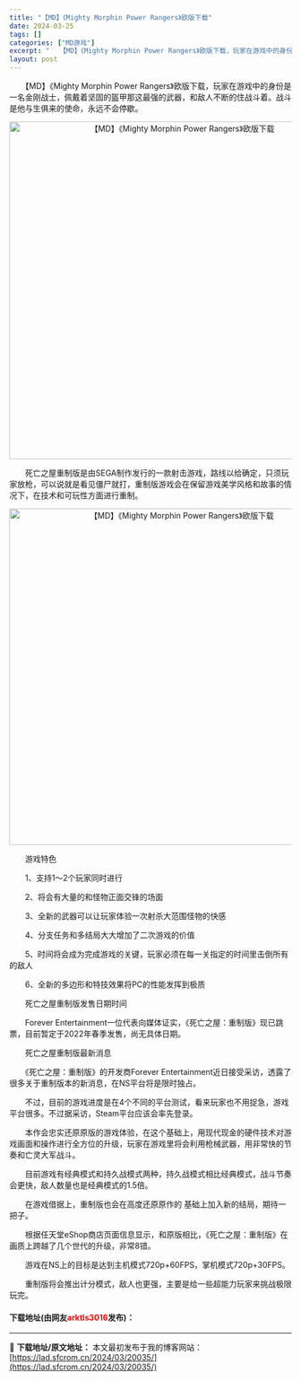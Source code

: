 ```yaml
---
title: "【MD】《Mighty Morphin Power Rangers》欧版下载"
date: 2024-03-25
tags: []
categories: ["MD游戏"]
excerpt: "　　【MD】《Mighty Morphin Power Rangers》欧版下载，玩家在游戏中的身份是一名金刚战士，佩戴着坚固的盔甲那这最强的武器，和敌人不断的住战斗着。战斗是他与生俱来的使命，永远不会停歇。 　　死亡之屋重制版是由SEGA制作发行的一款射击游戏，路线以给确定，只须玩家放枪，可以说就&hellip;"
layout: post
---
```


 <p>　　【MD】《Mighty Morphin Power Rangers》欧版下载，玩家在游戏中的身份是一名金刚战士，佩戴着坚固的盔甲那这最强的武器，和敌人不断的住战斗着。战斗是他与生俱来的使命，永远不会停歇。</p> <p align="center"><img align="" border="0" src="https://lad.sfcrom.cn/wp-content/uploads/2024/03/20240325_66010e161d668.png" width="602" alt="【MD】《Mighty Morphin Power Rangers》欧版下载" /></p> <p>　　死亡之屋重制版是由SEGA制作发行的一款射击游戏，路线以给确定，只须玩家放枪，可以说就是看见僵尸就打，重制版游戏会在保留游戏美学风格和故事的情况下，在技术和可玩性方面进行重制。</p> <p align="center"><img align="" border="0" src="https://lad.sfcrom.cn/wp-content/uploads/2024/03/20240325_66010e1768b7b.png" width="600" alt="【MD】《Mighty Morphin Power Rangers》欧版下载" /></p> <p>　　游戏特色</p> <p>　　1、支持1～2个玩家同时进行</p> <p>　　2、将会有大量的和怪物正面交锋的场面</p> <p>　　3、全新的武器可以让玩家体验一次射杀大范围怪物的快感</p> <p>　　4、分支任务和多结局大大增加了二次游戏的价值</p> <p>　　5、时间将会成为完成游戏的关键，玩家必须在每一关指定的时间里击倒所有的敌人</p> <p>　　6、全新的多边形和特技效果将PC的性能发挥到极质</p> <p>　　死亡之屋重制版发售日期时间</p> <p>　　Forever Entertainment一位代表向媒体证实，《死亡之屋：重制版》现已跳票，目前暂定于2022年春季发售，尚无具体日期。</p> <p>　　死亡之屋重制版最新消息</p> <p>　　《死亡之屋：重制版》的开发商Forever Entertainment近日接受采访，透露了很多关于重制版本的新消息，在NS平台将是限时独占。</p> <p>　　不过，目前的游戏进度是在4个不同的平台测试，看来玩家也不用捉急，游戏平台很多。不过据采访，Steam平台应该会率先登录。</p> <p>　　本作会忠实还原原版的游戏体验，在这个基础上，用现代现金的硬件技术对游戏画面和操作进行全方位的升级，玩家在游戏里将会利用枪械武器，用非常快的节奏和亡灵大军战斗。</p> <p>　　目前游戏有经典模式和持久战模式两种，持久战模式相比经典模式，战斗节奏会更快，敌人数量也是经典模式的1.5倍。</p> <p>　　在游戏借据上，重制版也会在高度还原原作的 基础上加入新的结局，期待一把子。</p> <p>　　根据任天堂eShop商店页面信息显示，和原版相比，《死亡之屋：重制版》在画质上跨越了几个世代的升级，非常8错。</p> <p>　　游戏在NS上的目标是达到主机模式720p+60FPS，掌机模式720p+30FPS。</p> <p>　　重制版将会推出计分模式，敌人也更强，主要是给一些超能力玩家来挑战极限玩完。</p> <p><h4>下载地址(由网友<font color="red">arktls3016</font>发布)：</h4></p> 

---
📖 **下载地址/原文地址：** 本文最初发布于我的博客网站：[https://lad.sfcrom.cn/2024/03/20035/](https://lad.sfcrom.cn/2024/03/20035/)
